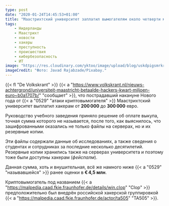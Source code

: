 ```yaml
---
type: post
date: "2020-01-24T14:45:53+01:00"
title: "Маастрихтский университет заплатил вымогателям около четверти миллиона евро"
tags:
    - Нидерланды
    - Маастрихт
    - новости
    - хакеры
    - преступность
    - происшествия
    - кибербезопасность
    - ИТ
image: "https://res.cloudinary.com/yktoo/image/upload/blog/uskdpigsmrkr61fekkz9.jpg"
imageCredit: "Фото: Javad Rajabzade/Pixabay."
---
```


{{< fl "De Volkskrant" >}} {{< a "https://www.volkskrant.nl/nieuws-achtergrond/universiteit-maastricht-betaalde-hackers-kwart-miljoen-euro~b0a1707b/" "сообщает" >}}, что пострадавший накануне Нового года от {{< a "0529" "атаки криптовымогателя" >}} Маастрихтский университет выплатил хакерам от **200 000** до **300 000** евро.

<!--more-->

Руководство учебного заведения приняло решение об оплате выкупа, точная сумма которого не называется, после того, как выяснилось, что зашифрованными оказались не только файлы на серверах, но и их резервные копии.

Эти файлы содержали данные об исследованиях, а также сведения о студентах и сотрудниках за последние несколько десятилетий. Резервные копии хранились также на серверах университета и поэтому тоже были доступны хакерам (*фейспалм*).

Данная сумма, хоть и внушительная, всё же намного ниже {{< a "0529" "называвшейся" >}} ранее оценки в **€ 4,5 млн**.

Криптовымогатель под названием {{< a "https://malpedia.caad.fkie.fraunhofer.de/details/win.clop" "Clop" >}} предположительно был внедрён российской хакерской группировкой {{< a "https://malpedia.caad.fkie.fraunhofer.de/actor/ta505" "TA505" >}}.
